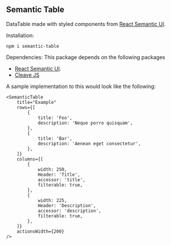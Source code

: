 ## Semantic Table

DataTable made with styled components from [React Semantic UI](https://react.semantic-ui.com).

Installation:
```
npm i semantic-table
```

Dependencies:
This package depends on the following packages
* [React Semantic UI](https://react.semantic-ui.com).
* [Cleave JS](https://nosir.github.io/cleave.js/)

A sample implementation to this would look like the following:

```
<SemanticTable
    title="Example"
    rows={[
        {
            title: 'Foo',
            description: 'Neque porro quisquam',
        },
        {
            title: 'Bar',
            description: 'Aenean eget consectetur',
        },
    ]}
    columns={[
        {
            width: 250,
            Header: 'Title',
            accessor: 'title',
            filterable: true,
        },
        {
            width: 225,
            Header: 'Description',
            accessor: 'description',
            filterable: true,
        },
    ]}
    actionsWidth={200}
/>
```